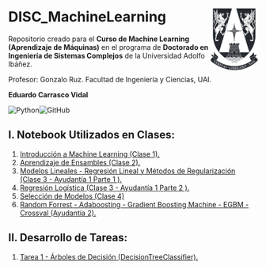 # DISC_MachineLearning <img src="img/logo.png" align="right" width = "95px"/>
    
Repositorio creado para el **Curso de Machine Learning (Aprendizaje de Máquinas)** en el programa de **Doctorado en Ingeniería de Sistemas Complejos** de la Universidad Adolfo Ibáñez.

Profesor: Gonzalo Ruz. Facultad de Ingeniería y Ciencias, UAI.

**Eduardo Carrasco Vidal**
 
![Python](https://img.shields.io/badge/python-%2314354C.svg)![GitHub](https://img.shields.io/badge/github-%23121011.svg)

## I. Notebook Utilizados en Clases:
1. [Introducción a Machine Learning (Clase 1).](https://github.com/educarrascov/DISC_MachineLearning/blob/main/Script/1.0.%2001Introduccion.ipynb)
2. [Aprendizaje de Ensambles (Clase 2).](https://github.com/educarrascov/DISC_MachineLearning/blob/main/Script/2.1.%20Aprendizaje_de_ensambles.ipynb)
3. [Modelos Lineales - Regresión Lineal y Métodos de Regularización (Clase 3 - Ayudantía 1 Parte 1 ).](https://github.com/educarrascov/DISC_MachineLearning/blob/main/Script/3.0.%20Modelos_Lineales.ipynb)
4. [Regresión Logística (Clase 3 - Ayudantía 1 Parte 2 ).](https://github.com/educarrascov/DISC_MachineLearning/blob/main/Script/3.4.%20Ayudant%C3%ADa1.ipynb)
5. [Selección de Modelos (Clase 4)](https://github.com/educarrascov/DISC_MachineLearning/blob/main/Script/4.0.%2003Seleccion_de_Modelos.ipynb)
6. [Random Forrest - Adaboosting - Gradient Boosting Machine - EGBM - Crossval (Ayudantía 2).](https://github.com/educarrascov/DISC_MachineLearning/blob/main/Script/4.3.%20Ayudantia_2.ipynb)

## II. Desarrollo de Tareas:
1. [Tarea 1 - Árboles de Decisión (DecisionTreeClassifier).](https://github.com/educarrascov/DISC_MachineLearning/blob/main/Tareas/tarea1/tarea1_Eduardo_Carrasco.ipynb)
